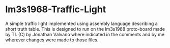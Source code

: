 lm3s1968-Traffic-Light
======================

A simple traffic light implemented using assembly language describing a short truth table. This is designed to run on the lm3s1968 proto-board made by TI.
(C) by Jonathan Valvano where indicated in the comments and by me wherever changes were made to those files.